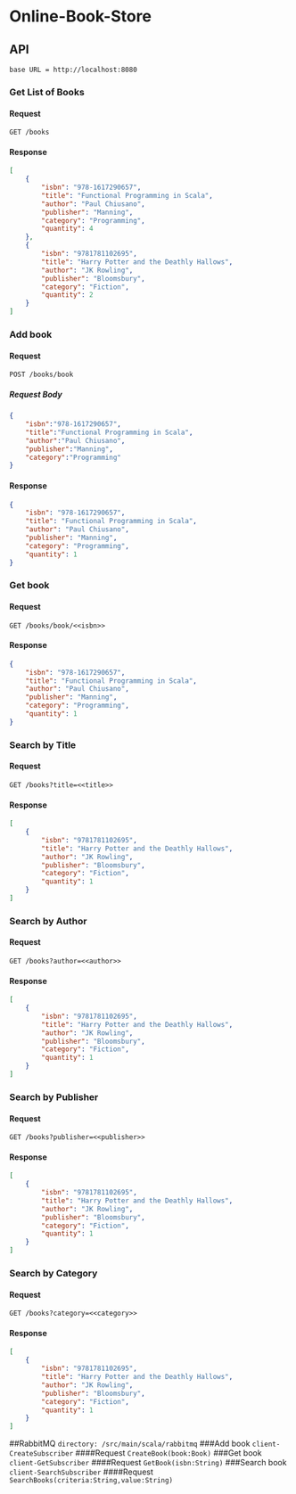 # Online-Book-Store

## API
```base URL = http://localhost:8080```
### Get List of Books
#### Request
```GET /books```
#### Response
```json
[
    {
        "isbn": "978-1617290657",
        "title": "Functional Programming in Scala",
        "author": "Paul Chiusano",
        "publisher": "Manning",
        "category": "Programming",
        "quantity": 4
    },
    {
        "isbn": "9781781102695",
        "title": "Harry Potter and the Deathly Hallows",
        "author": "JK Rowling",
        "publisher": "Bloomsbury",
        "category": "Fiction",
        "quantity": 2
    }
]
```
### Add book
#### Request
```POST /books/book```
##### Request Body
```json
{
    "isbn":"978-1617290657",
    "title":"Functional Programming in Scala",
    "author":"Paul Chiusano",
    "publisher":"Manning",
    "category":"Programming"
}
```
#### Response
```json
{
    "isbn": "978-1617290657",
    "title": "Functional Programming in Scala",
    "author": "Paul Chiusano",
    "publisher": "Manning",
    "category": "Programming",
    "quantity": 1
}
```
### Get book
#### Request
```GET /books/book/<<isbn>>```
#### Response
```json
{
    "isbn": "978-1617290657",
    "title": "Functional Programming in Scala",
    "author": "Paul Chiusano",
    "publisher": "Manning",
    "category": "Programming",
    "quantity": 1
}

```
### Search by Title
#### Request
```GET /books?title=<<title>>```
#### Response
```json
[
    {
        "isbn": "9781781102695",
        "title": "Harry Potter and the Deathly Hallows",
        "author": "JK Rowling",
        "publisher": "Bloomsbury",
        "category": "Fiction",
        "quantity": 1
    }
]
```
### Search by Author
#### Request
```GET /books?author=<<author>>```
#### Response
```json
[
    {
        "isbn": "9781781102695",
        "title": "Harry Potter and the Deathly Hallows",
        "author": "JK Rowling",
        "publisher": "Bloomsbury",
        "category": "Fiction",
        "quantity": 1
    }
]
```
### Search by Publisher
#### Request
```GET /books?publisher=<<publisher>>```
#### Response
```json
[
    {
        "isbn": "9781781102695",
        "title": "Harry Potter and the Deathly Hallows",
        "author": "JK Rowling",
        "publisher": "Bloomsbury",
        "category": "Fiction",
        "quantity": 1
    }
]
```
### Search by Category
#### Request
```GET /books?category=<<category>>```
#### Response
```json
[
    {
        "isbn": "9781781102695",
        "title": "Harry Potter and the Deathly Hallows",
        "author": "JK Rowling",
        "publisher": "Bloomsbury",
        "category": "Fiction",
        "quantity": 1
    }
]
```
##RabbitMQ
```directory: /src/main/scala/rabbitmq```
###Add book
```client-CreateSubscriber```
####Request
```CreateBook(book:Book)```
###Get book
```client-GetSubscriber```
####Request
```GetBook(isbn:String)```
###Search book
```client-SearchSubscriber```
####Request
```SearchBooks(criteria:String,value:String)```
